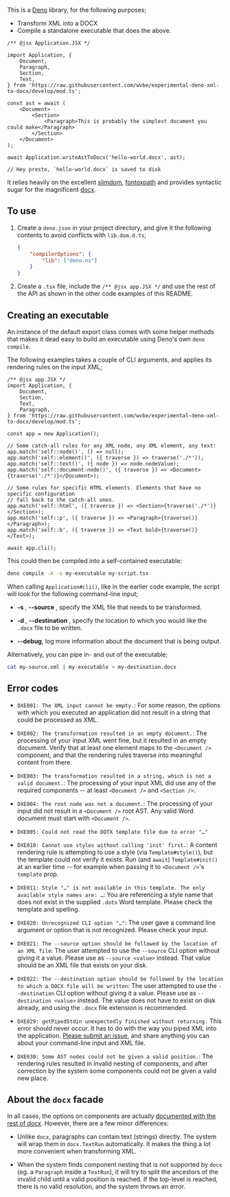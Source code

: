 This is a [Deno](https://deno.land/) library, for the following purposes;

- Transform XML into a DOCX
- Compile a standalone executable that does the above.

```tsx
/** @jsx Application.JSX */

import Application, {
	Document,
	Paragraph,
	Section,
	Text,
} from 'https://raw.githubusercontent.com/wvbe/experimental-deno-xml-to-docx/develop/mod.ts';

const ast = await (
	<Document>
		<Section>
			<Paragraph>This is probably the simplest document you could make</Paragraph>
		</Section>
	</Document>
);

await Application.writeAstToDocx('hello-world.docx', ast);

// Hey presto, `hello-world.docx` is saved to disk
```

It relies heavily on the excellent [slimdom](https://github.com/bwrrp/slimdom.js),
[fontoxpath](https://github.com/FontoXML/fontoxpath) and provides syntactic sugar for the
magnificent [docx](https://github.com/dolanmiu/docx).

## To use

1.  Create a `deno.json` in your project directory, and give it the following contents to avoid
    conflicts with `lib.dom.d.ts`;

    ```json
    {
    	"compilerOptions": {
    		"lib": ["deno.ns"]
    	}
    }
    ```

2.  Create a `.tsx` file, include the `/** @jsx app.JSX */` and use the rest of the API as shown in
    the other code examples of this README.

## Creating an executable

An instance of the default export class comes with some helper methods that makes it dead easy to
build an executable using Deno's own `deno compile`.

The following examples takes a couple of CLI arguments, and applies its rendering rules on the
input XML;

```tsx
/** @jsx app.JSX */
import Application, {
	Document,
	Section,
	Text,
	Paragraph,
} from 'https://raw.githubusercontent.com/wvbe/experimental-deno-xml-to-docx/develop/mod.ts';

const app = new Application();

// Some catch-all rules for any XML node, any XML element, any text:
app.match('self::node()', () => null);
app.match('self::element()', ({ traverse }) => traverse('./*'));
app.match('self::text()', ({ node }) => node.nodeValue);
app.match('self::document-node()', ({ traverse }) => <Document>{traverse('./*')}</Document>);

// Some rules for specific HTML elements. Elements that have no specific configuration
// fall back to the catch-all ones.
app.match('self::html', ({ traverse }) => <Section>{traverse('./*')}</Section>);
app.match('self::p', ({ traverse }) => <Paragraph>{traverse()}</Paragraph>);
app.match('self::b', ({ traverse }) => <Text bold>{traverse()}</Text>);

await app.cli();
```

This could then be compiled into a self-contained executable:

```sh
deno compile -A -o my-executable my-script.tsx
```

When calling `Application#cli()`, like in the earlier code example, the script will look for the
following command-line input;

- **-s <filename>**, **--source <filename>**, specify the XML file that needs to be transformed.

- **-d <filename>**, **--destination <filename>**, specify the location to which you would like the
  `.docx` file to be written.

- **--debug**, log more information about the document that is being output.

Alternatively, you can pipe in- and out of the executable;

```sh
cat my-source.xml | my-executable > my-destination.docx
```

## Error codes

- `DXE001: The XML input cannot be empty.`: For some reason, the options with which you executed an
  application did not result in a string that could be processed as XML.

- `DXE002: The transformation resulted in an empty document.`: The processing of your input XML went
  fine, but it resulted in an empty document. Verify that at least one element maps to the
  `<Document />` component, and that the rendering rules traverse into meaningful content from there.

- `DXE003: The transformation resulted in a string, which is not a valid document.`: The processing
  of your input XML did use any of the required components -- at least `<Document />` and
  `<Section />`.

- `DXE004: The root node was not a document.`: The processing of your input did not result in a
  `<Document />` root AST. Any valid Word document must start with `<Document />`.

- `DXE005: Could not read the DOTX template file due to error "…"`

- `DXE010: Cannot use styles without calling 'init' first.`: A content rendering rule is attempting
  to use a style (via `Template#style()`), but the template could not verify it exists. Run (and
  `await`) `Template#init()` at an earlier time -- for example when passing it to `<Document />`'s
  `template` prop.

- `DXE011: Style "…" is not available in this template. The only available style names are: …`: You
  are referencing a style name that does not exist in the supplied `.dotx` Word template. Please
  check the template and spelling.

- `DXE020: Unrecognized CLI option "…"`: The user gave a command line argument or option that is
  not recognized. Please check your input.

- `DXE021: The --source option should be followed by the location of an XML file`: The user
  attempted to use the `--source` CLI option without giving it a value. Please use as `--source
  <value>` instead. That value should be an XML file that exists on your disk.

- `DXE022: The --destination option should be followed by the location to which a DOCX file will be
  written`: The user attempted to use the `--destination` CLI option without giving it a value.
  Please use as `--destination <value>` instead. The value does not have to exist on disk already,
  and using the `.docx` file extension is recommended.

- `DXE029: getPipedStdin unexpectedly finished without returning.` This error should never occur. It
  has to do with the way you piped XML into the application.
  [Please submit an issue](https://github.com/wvbe/experimental-deno-xml-to-docx/issues/new), and
  share anything you can about your command-line input and XML file.

- `DXE030: Some AST nodes could not be given a valid position.`: The rendering rules resulted in
  invalid nesting of components, and after correction by the system some components could not be
  given a valid new place.

## About the `docx` facade

In all cases, the options on components are actually
[documented with the rest of docx](https://docx.js.org/). However, there are a few minor
differences:

- Unlike `docx`, paragraphs can contain text (strings) directly. The system will wrap them in
  `docx.TextRun` automatically. It makes the thing a lot more convenient when transforming XML.

- When the system finds component nesting that is not supported by `docx` (eg. a `Paragraph` inside
  a `TextRun`), it will try to split the ancestors of the invalid child until a valid position is
  reached. If the top-level is reached, there is no valid resolution, and the system throws an
  error.
